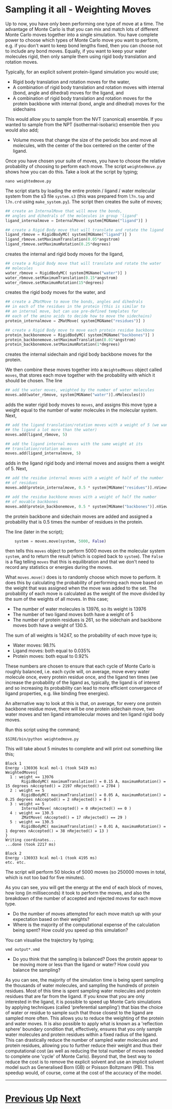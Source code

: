 
# Sampling it all - Weighting Moves

Up to now, you have only been performing one type of move at a time. The advantage of Monte Carlo is that you can mix and match lots of different Monte Carlo moves together into a single simulation. You have complete power to choose which types of Monte Carlo move you want to perform, e.g. if you don't want to keep bond lengths fixed, then you can choose not to include any bond moves. Equally, if you want to keep your water molecules rigid, then only sample them using rigid body translation and rotation moves.

Typically, for an explicit solvent protein-ligand simulation you would use;

* Rigid body translation and rotation moves for the water,
* A combination of rigid body translation and rotation moves with internal (bond, angle and dihedral) moves for the ligand, and
* A combination of rigid body translation and rotation moves for the protein backbone with internal (bond, angle and dihedral) moves for the sidechains

This would allow you to sample from the NVT (canonical) ensemble. If you wanted to sample from the NPT (isothermal-isobaric) ensemble then you would also add;

* Volume moves that change the size of the periodic box and move all molecules, with the center of the box centered on the center of the ligand.

Once you have chosen your suite of moves, you have to choose the relative probability of choosing to perform each move. The script `weightedmove.py` shows how you can do this. Take a look at the script by typing;

```
nano weightedmove.py
```

The script starts by loading the entire protein / ligand / water molecular system from the s3 file `system.s3` (this was prepared from `l7n.top` and `l7n.crd` using `make_system.py`). The script then creates the suite of moves;

```python
## create an InternalMove that will move the bonds,
## angles and dihedrals of the molecules in group 'ligand'
ligand_internalmove = InternalMove( system[MGName("ligand")] )

## create a Rigid Body move that will translate and rotate the ligand
ligand_rbmove = RigidBodyMC( system[MGName("ligand")] )
ligand_rbmove.setMaximumTranslation(0.05*angstrom)
ligand_rbmove.setMaximumRotation(0.25*degrees)
```

creates the internal and rigid body moves for the ligand,

```python
## create a Rigid Body move that will translate and rotate the water
## molecules
water_rbmove = RigidBodyMC( system[MGName("water")] )
water_rbmove.setMaximumTranslation(0.15*angstrom)
water_rbmove.setMaximumRotation(15*degrees)
```

creates the rigid body moves for the water, and

```python
## create a ZMatMove to move the bonds, angles and dihedrals
## in each of the residues in the protein (this is similar to
## an internal move, but can use pre-defined templates for 
## each of the amino acids to decide how to move the sidechains)
protein_internalmove = ZMatMove( system[MGName("residues")] )

## create a Rigid Body move to move each protein residue backbone
protein_backbonemove = RigidBodyMC( system[MGName("backbones")] )
protein_backbonemove.setMaximumTranslation(0.01*angstrom)
protein_backbonemove.setMaximumRotation(1*degrees)
```

creates the internal sidechain and rigid body backbone moves for the protein.

We then combine these moves together into a `WeightedMoves` object called `moves`, that stores each move together with the probability with which it should be chosen. The line

```python
## add the water moves, weighted by the number of water molecules
moves.add(water_rbmove, system[MGName("water")].nMolecules())
```

adds the water rigid body moves to `moves`, and assigns this move type a weight equal to the number of water molecules in the molecular system. Next,

```python
## add the ligand translation/rotation moves with a weight of 5 (we want to move
## the ligand a lot more than the water)
moves.add(ligand_rbmove, 5)

## add the ligand internal moves with the same weight at its
## translation/rotation moves
moves.add(ligand_internalmove, 5)
```

adds in the ligand rigid body and internal moves and assigns them a weight of 5. Next, 

```python
## add the residue internal moves with a weight of half of the number
## of residues
moves.add(protein_internalmove, 0.5 * system[MGName("residues")].nViews())

## add the residue backbone moves with a weight of half the number
## of movable backbones
moves.add(protein_backbonemove, 0.5 * system[MGName("backbones")].nViews())
```

the protein backbone and sidechain moves are added and assigned a probability that is 0.5 times the number of residues in the protein.

The line (later in the script);

```python
    system = moves.move(system, 5000, False)
```

then tells this `moves` object to perform 5000 moves on the molecular system `system`, and to return the result (which is copied back to `system`). The `False` is a flag telling `moves` that this is equilibration and that we don't need to record any statistics or energies during the moves.

What `moves.move()` does is to randomly choose which move to perform. It does this by calculating the probability of performing each move based on the weight that was assigned when the move was added to the set. The probability of each move is calculated as the weight of the move divided by the sum of the weights of all moves. In this case;

* The number of water molecules is 13976, so its weight is 13976
* The number of two ligand moves both have a weight of 5
* The number of protein residues is 261, so the sidechain and backbone moves both have a weight of 130.5.

The sum of all weights is 14247, so the probability of each move type is;

* Water moves: 98.1%
* Ligand moves: both equal to 0.035%
* Protein moves: both equal to 0.92%

These numbers are chosen to ensure that each cycle of Monte Carlo is roughly balanced, i.e. each cycle will, on average, move every water molecule once, every protein residue once, and the ligand ten times (we increase the probability of the ligand as, typically, the ligand is of interest and so increasing its probability can lead to more efficient convergance of ligand properties, e.g. like binding free energies).

An alternative way to look at this is that, on average, for every one protein backbone residue move, there will be one protein sidechain move, two water moves and ten ligand intramolecular moves and ten ligand rigid body moves.

Run this script using the command;

```
$SIRE/bin/python weightedmove.py
```

This will take about 5 minutes to complete and will print out something like this;

```
Block 1
Energy -136936 kcal mol-1 (took 5419 ms)
WeightedMoves{
  1 : weight == 13976
       RigidBodyMC( maximumTranslation() = 0.15 A, maximumRotation() = 15 degrees nAccepted() = 2197 nRejected() = 2704 )
  2 : weight == 5
       RigidBodyMC( maximumTranslation() = 0.05 A, maximumRotation() = 0.25 degrees nAccepted() = 2 nRejected() = 0 )
  3 : weight == 5
       InternalMove( nAccepted() = 0 nRejected() == 0 )
  4 : weight == 130.5
       ZMatMove( nAccepted() = 17 nRejected() == 29 )
  5 : weight == 130.5
       RigidBodyMC( maximumTranslation() = 0.01 A, maximumRotation() = 1 degrees nAccepted() = 38 nRejected() = 13 )
}
Writing coordinates...
...done (took 2217 ms)

Block 2
Energy -136933 kcal mol-1 (took 4195 ms)
etc. etc.
```

The script will perform 50 blocks of 5000 moves (so 250000 moves in total, which is not too bad for five minutes).

As you can see, you will get the energy at the end of each block of moves, how long (in milliseconds) it took to perform the moves, and also the breakdown of the number of accepted and rejected moves for each move type.

* Do the number of moves attempted for each move match up with your expectation based on their weights?
* Where is the majority of the computational expense of the calculation being spent? How could you speed up this simulation?

You can visualise the trajectory by typing;

```
vmd output*.vmd
```

* Do you think that the sampling is balanced? Does the protein appear to be moving more or less than the ligand or water? How could you balance the sampling?

As you can see, the majority of the simulation time is being spent sampling the thousands of water molecules, and sampling the hundreds of protein residues. Most of this time is spent sampling water molecules and protein residues that are far from the ligand. If you know that you are only interested in the ligand, it is possible to speed up Monte Carlo simulations by applying techniques (called 'preferential sampling') that bias the choice of water or residue to sample such that those closest to the ligand are sampled more often. This allows you to reduce the weighting of the protein and water moves. It is also possible to apply what is known as a 'reflection sphere' boundary condition that, effectively, ensures that you only sample water molecules and protein residues within a fixed radius of the ligand. This can drastically reduce the number of sampled water molecules and protein residues, allowing you to further reduce their weight and thus their computational cost (as well as reducing the total number of moves needed to complete one 'cycle' of Monte Carlo). Beyond that, the best way to reduce the cost is to remove the explicit solvent and use an implicit solvent model such as Generalised Born (GB) or Poisson Boltzmann (PB). This speedup would, of course, come at the cost of the accuracy of the model.

***

# [Previous](backbone.md) [Up](README.md) [Next](whatnext.md)
